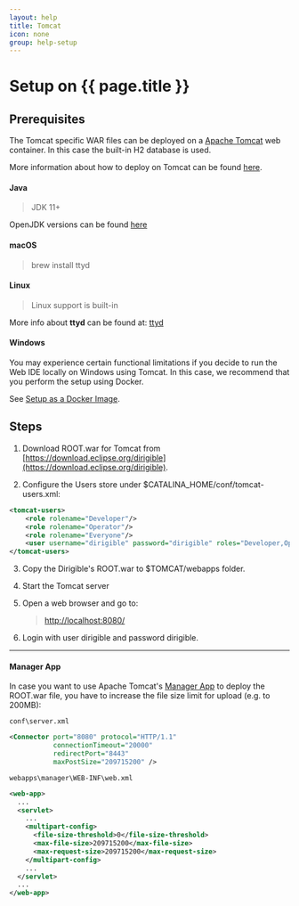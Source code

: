 ```yaml
---
layout: help
title: Tomcat
icon: none
group: help-setup
---
```


Setup on {{ page.title }}
===


Prerequisites
---

The Tomcat specific WAR files can be deployed on a [Apache Tomcat](http://tomcat.apache.org/) web container. In this case the built-in H2 database is used.

More information about how to deploy on Tomcat can be found [here](http://tomcat.apache.org/tomcat-8.0-doc/appdev/deployment.html).

#### Java
> JDK 11+

OpenJDK versions can be found [here](https://openjdk.java.net/projects/jdk/)

#### macOS

> brew install ttyd

#### Linux

> Linux support is built-in

More info about **ttyd** can be found at: [ttyd](https://github.com/tsl0922/ttyd)

#### Windows

You may experience certain functional limitations if you decide to run the Web IDE locally on Windows using Tomcat. In this case, we recommend that you perform the setup using Docker.

See [Setup as a Docker Image](https://www.dirigible.io/help/setup_docker.html).

Steps
---

1. Download ROOT.war for Tomcat from [https://download.eclipse.org/dirigible](https://download.eclipse.org/dirigible).

2. Configure the Users store under $CATALINA_HOME/conf/tomcat-users.xml:

```xml
<tomcat-users>
	<role rolename="Developer"/>
	<role rolename="Operator"/>
	<role rolename="Everyone"/>
	<user username="dirigible" password="dirigible" roles="Developer,Operator,Everyone"/>
</tomcat-users>
```

3. Copy the Dirigible's ROOT.war to $TOMCAT/webapps folder.
       
4. Start the Tomcat server

5. Open a web browser and go to:

	> [http://localhost:8080/](http://localhost:8080/)

6. Login with user dirigible and password dirigible.

---

#### Manager App

In case you want to use Apache Tomcat's [Manager App](https://tomcat.apache.org/tomcat-8.5-doc/manager-howto.html) 
to deploy the ROOT.war file, you have to increase the file size limit for upload (e.g. to 200MB):

`conf\server.xml`

```xml
<Connector port="8080" protocol="HTTP/1.1"
           connectionTimeout="20000"
           redirectPort="8443"
           maxPostSize="209715200" />
```

`webapps\manager\WEB-INF\web.xml`

```xml
<web-app>
  ...
  <servlet>
    ...
    <multipart-config>
      <file-size-threshold>0</file-size-threshold>
      <max-file-size>209715200</max-file-size>
      <max-request-size>209715200</max-request-size>
    </multipart-config>
    ...
  </servlet>
  ...
</web-app>
```
